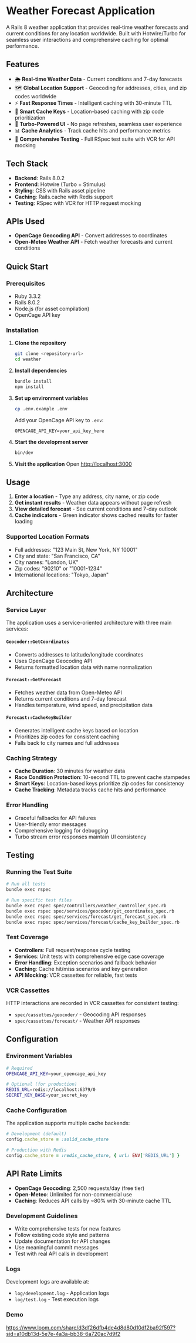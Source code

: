 # Weather Forecast Application

A Rails 8 weather application that provides real-time weather forecasts and current conditions for any location worldwide. Built with Hotwire/Turbo for seamless user interactions and comprehensive caching for optimal performance.

## Features

- 🌦️ **Real-time Weather Data** - Current conditions and 7-day forecasts
- 🗺️ **Global Location Support** - Geocoding for addresses, cities, and zip codes worldwide
- ⚡ **Fast Response Times** - Intelligent caching with 30-minute TTL
- 🎯 **Smart Cache Keys** - Location-based caching with zip code prioritization
- 🔄 **Turbo-Powered UI** - No page refreshes, seamless user experience
- 📊 **Cache Analytics** - Track cache hits and performance metrics
- 🧪 **Comprehensive Testing** - Full RSpec test suite with VCR for API mocking

## Tech Stack

- **Backend**: Rails 8.0.2
- **Frontend**: Hotwire (Turbo + Stimulus)
- **Styling**: CSS with Rails asset pipeline
- **Caching**: Rails.cache with Redis support
- **Testing**: RSpec with VCR for HTTP request mocking

## APIs Used

- **OpenCage Geocoding API** - Convert addresses to coordinates
- **Open-Meteo Weather API** - Fetch weather forecasts and current conditions

## Quick Start

### Prerequisites

- Ruby 3.3.2
- Rails 8.0.2
- Node.js (for asset compilation)
- OpenCage API key

### Installation

1. **Clone the repository**
   ```bash
   git clone <repository-url>
   cd weather
   ```

2. **Install dependencies**
   ```bash
   bundle install
   npm install
   ```

3. **Set up environment variables**
   ```bash
   cp .env.example .env
   ```
   
   Add your OpenCage API key to `.env`:
   ```
   OPENCAGE_API_KEY=your_api_key_here
   ```

4. **Start the development server**
   ```bash
   bin/dev
   ```

5. **Visit the application**
   Open [http://localhost:3000](http://localhost:3000)

## Usage

1. **Enter a location** - Type any address, city name, or zip code
2. **Get instant results** - Weather data appears without page refresh
3. **View detailed forecast** - See current conditions and 7-day outlook
4. **Cache indicators** - Green indicator shows cached results for faster loading

### Supported Location Formats

- Full addresses: "123 Main St, New York, NY 10001"
- City and state: "San Francisco, CA"
- City names: "London, UK"
- Zip codes: "90210" or "10001-1234"
- International locations: "Tokyo, Japan"

## Architecture

### Service Layer

The application uses a service-oriented architecture with three main services:

#### `Geocoder::GetCoordinates`
- Converts addresses to latitude/longitude coordinates
- Uses OpenCage Geocoding API
- Returns formatted location data with name normalization

#### `Forecast::GetForecast`
- Fetches weather data from Open-Meteo API
- Returns current conditions and 7-day forecast
- Handles temperature, wind speed, and precipitation data

#### `Forecast::CacheKeyBuilder`
- Generates intelligent cache keys based on location
- Prioritizes zip codes for consistent caching
- Falls back to city names and full addresses

### Caching Strategy

- **Cache Duration**: 30 minutes for weather data
- **Race Condition Protection**: 10-second TTL to prevent cache stampedes
- **Smart Keys**: Location-based keys prioritize zip codes for consistency
- **Cache Tracking**: Metadata tracks cache hits and performance

### Error Handling

- Graceful fallbacks for API failures
- User-friendly error messages
- Comprehensive logging for debugging
- Turbo stream error responses maintain UI consistency

## Testing

### Running the Test Suite

```bash
# Run all tests
bundle exec rspec

# Run specific test files
bundle exec rspec spec/controllers/weather_controller_spec.rb
bundle exec rspec spec/services/geocoder/get_coordinates_spec.rb
bundle exec rspec spec/services/forecast/get_forecast_spec.rb
bundle exec rspec spec/services/forecast/cache_key_builder_spec.rb
```

### Test Coverage

- **Controllers**: Full request/response cycle testing
- **Services**: Unit tests with comprehensive edge case coverage  
- **Error Handling**: Exception scenarios and fallback behavior
- **Caching**: Cache hit/miss scenarios and key generation
- **API Mocking**: VCR cassettes for reliable, fast tests

### VCR Cassettes

HTTP interactions are recorded in VCR cassettes for consistent testing:
- `spec/cassettes/geocoder/` - Geocoding API responses
- `spec/cassettes/forecast/` - Weather API responses

## Configuration

### Environment Variables

```bash
# Required
OPENCAGE_API_KEY=your_opencage_api_key

# Optional (for production)
REDIS_URL=redis://localhost:6379/0
SECRET_KEY_BASE=your_secret_key
```

### Cache Configuration

The application supports multiple cache backends:

```ruby
# Development (default)
config.cache_store = :solid_cache_store

# Production with Redis
config.cache_store = :redis_cache_store, { url: ENV['REDIS_URL'] }
```

## API Rate Limits

- **OpenCage Geocoding**: 2,500 requests/day (free tier)
- **Open-Meteo**: Unlimited for non-commercial use
- **Caching**: Reduces API calls by ~80% with 30-minute cache TTL

### Development Guidelines

- Write comprehensive tests for new features
- Follow existing code style and patterns
- Update documentation for API changes
- Use meaningful commit messages
- Test with real API calls in development

### Logs

Development logs are available at:
- `log/development.log` - Application logs
- `log/test.log` - Test execution logs

### Demo
https://www.loom.com/share/d3df26dfb4de4d8d80d10df2ba92f597?sid=a10db13d-5e7e-4a3a-bb38-6a720ac7d9f2

